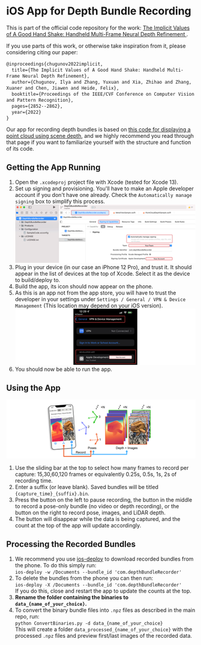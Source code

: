 # iOS App for Depth Bundle Recording

This is part of the official code repository for the work: [The Implicit Values of A Good Hand Shake: Handheld Multi-Frame Neural Depth Refinement
](https://arxiv.org/abs/2111.13738).

If you use parts of this work, or otherwise take inspiration from it, please considering citing our paper:
```
@inproceedings{chugunov2022implicit,
  title={The Implicit Values of A Good Hand Shake: Handheld Multi-Frame Neural Depth Refinement},
  author={Chugunov, Ilya and Zhang, Yuxuan and Xia, Zhihao and Zhang, Xuaner and Chen, Jiawen and Heide, Felix},
  booktitle={Proceedings of the IEEE/CVF Conference on Computer Vision and Pattern Recognition},
  pages={2852--2862},
  year={2022}
}
```

Our app for recording depth bundles is based on [this code for displaying a point cloud using scene depth]( https://developer.apple.com/documentation/arkit/environmental_analysis/displaying_a_point_cloud_using_scene_depth), and we highly recommend you read through that page if you want to familiarize yourself with the structure and function of its code.

## Getting the App Running
1. Open the `.xcodeproj` project file with Xcode (tested for Xcode 13).
2. Set up signing and provisioning. You'll have to make an Apple developer account if you don't have one already. Check the `Automatically manage signing` box to simplify this process.
![xcode](!figs/xcode.png)
3. Plug in your device (in our case an iPhone 12 Pro), and trust it. It should appear in the list of devices at the top of Xcode. Select it as the device to build/deploy to.
4. Build the app, its icon should now appear on the phone.
5. As this is an app not from the app store, you will have to trust the developer in your settings under `Settings / General / VPN & Device Management` (This location may depend on your iOS version).
![app](!figs/app.png)
6. You should now be able to run the app.

## Using the App
![interface](!figs/interface.png)
1. Use the sliding bar at the top to select how many frames to record per capture: 15,30,60,120 frames or equivalently 0.25s, 0.5s, 1s, 2s of recording time.
2. Enter a suffix (or leave blank). Saved bundles will be titled `{capture_time}_{suffix}.bin`.
3. Press the button on the left to pause recording, the button in the middle to record a pose-only bundle (no video or depth recording), or the button on the right to record pose, images, and LiDAR depth.
4. The button will disappear while the data is being captured, and the count at the top of the app will update accordingly.

## Processing the Recorded Bundles
1. We recommend you use [ios-deploy](https://github.com/ios-control/ios-deploy) to download recorded bundles from the phone. To do this simply run:  
```ios-deploy -w /Documents --bundle_id 'com.depthBundleRecorder'```   
2. To delete the bundles from the phone you can then run:  
```ios-deploy -X /Documents --bundle_id 'com.depthBundleRecorder'```  
If you do this, close and restart the app to update the counts at the top.
3. **Rename the folder containing the binaries to `data_{name_of_your_choice}`.**
4. To convert the binary bundle files into `.npz` files as described in the main repo, run:  
```python ConvertBinaries.py -d data_{name_of_your_choice}```  
This will create a folder `data_processed_{name_of_your_choice}` with the processed `.npz` files and preview first/last images of the recorded data.
